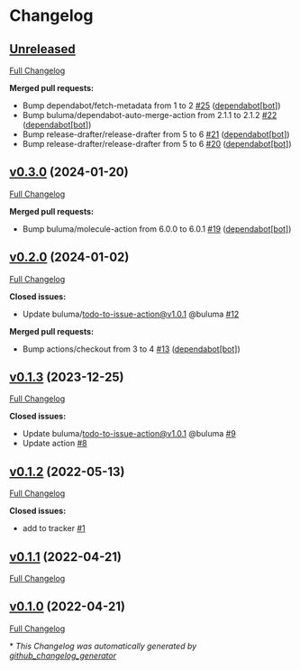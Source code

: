 # Changelog

## [Unreleased](https://github.com/buluma/ansible-role-rclone/tree/HEAD)

[Full Changelog](https://github.com/buluma/ansible-role-rclone/compare/v0.3.0...HEAD)

**Merged pull requests:**

- Bump dependabot/fetch-metadata from 1 to 2 [\#25](https://github.com/buluma/ansible-role-rclone/pull/25) ([dependabot[bot]](https://github.com/apps/dependabot))
- Bump buluma/dependabot-auto-merge-action from 2.1.1 to 2.1.2 [\#22](https://github.com/buluma/ansible-role-rclone/pull/22) ([dependabot[bot]](https://github.com/apps/dependabot))
- Bump release-drafter/release-drafter from 5 to 6 [\#21](https://github.com/buluma/ansible-role-rclone/pull/21) ([dependabot[bot]](https://github.com/apps/dependabot))
- Bump release-drafter/release-drafter from 5 to 6 [\#20](https://github.com/buluma/ansible-role-rclone/pull/20) ([dependabot[bot]](https://github.com/apps/dependabot))

## [v0.3.0](https://github.com/buluma/ansible-role-rclone/tree/v0.3.0) (2024-01-20)

[Full Changelog](https://github.com/buluma/ansible-role-rclone/compare/v0.2.0...v0.3.0)

**Merged pull requests:**

- Bump buluma/molecule-action from 6.0.0 to 6.0.1 [\#19](https://github.com/buluma/ansible-role-rclone/pull/19) ([dependabot[bot]](https://github.com/apps/dependabot))

## [v0.2.0](https://github.com/buluma/ansible-role-rclone/tree/v0.2.0) (2024-01-02)

[Full Changelog](https://github.com/buluma/ansible-role-rclone/compare/v0.1.3...v0.2.0)

**Closed issues:**

- Update buluma/todo-to-issue-action@v1.0.1 @buluma [\#12](https://github.com/buluma/ansible-role-rclone/issues/12)

**Merged pull requests:**

- Bump actions/checkout from 3 to 4 [\#13](https://github.com/buluma/ansible-role-rclone/pull/13) ([dependabot[bot]](https://github.com/apps/dependabot))

## [v0.1.3](https://github.com/buluma/ansible-role-rclone/tree/v0.1.3) (2023-12-25)

[Full Changelog](https://github.com/buluma/ansible-role-rclone/compare/v0.1.2...v0.1.3)

**Closed issues:**

- Update buluma/todo-to-issue-action@v1.0.1 @buluma [\#9](https://github.com/buluma/ansible-role-rclone/issues/9)
- Update action [\#8](https://github.com/buluma/ansible-role-rclone/issues/8)

## [v0.1.2](https://github.com/buluma/ansible-role-rclone/tree/v0.1.2) (2022-05-13)

[Full Changelog](https://github.com/buluma/ansible-role-rclone/compare/v0.1.1...v0.1.2)

**Closed issues:**

- add to tracker [\#1](https://github.com/buluma/ansible-role-rclone/issues/1)

## [v0.1.1](https://github.com/buluma/ansible-role-rclone/tree/v0.1.1) (2022-04-21)

[Full Changelog](https://github.com/buluma/ansible-role-rclone/compare/v0.1.0...v0.1.1)

## [v0.1.0](https://github.com/buluma/ansible-role-rclone/tree/v0.1.0) (2022-04-21)

[Full Changelog](https://github.com/buluma/ansible-role-rclone/compare/725de1898316495d7a420eb2e31e617c1adcf319...v0.1.0)



\* *This Changelog was automatically generated by [github_changelog_generator](https://github.com/github-changelog-generator/github-changelog-generator)*

